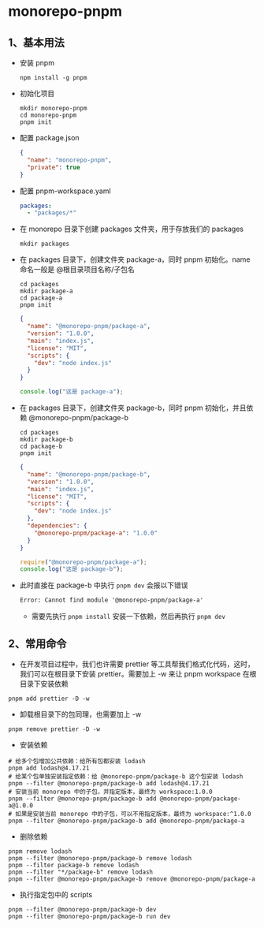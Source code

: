 # monorepo-pnpm

## 1、基本用法

- 安装 pnpm

  ```shell
  npm install -g pnpm
  ```

- 初始化项目

  ```shell
  mkdir monorepo-pnpm
  cd monorepo-pnpm
  pnpm init
  ```

- 配置 package.json

  ```json
  {
    "name": "monorepo-pnpm",
    "private": true
  }
  ```

- 配置 pnpm-workspace.yaml

  ```yaml
  packages:
    - "packages/*"
  ```

- 在 monorepo 目录下创建 packages 文件夹，用于存放我们的 packages

  ```shell
  mkdir packages
  ```

- 在 packages 目录下，创建文件夹 package-a，同时 pnpm 初始化。name 命名一般是 @根目录项目名称/子包名

  ```shell
  cd packages
  mkdir package-a
  cd package-a
  pnpm init
  ```

  ```json
  {
    "name": "@monorepo-pnpm/package-a",
    "version": "1.0.0",
    "main": "index.js",
    "license": "MIT",
    "scripts": {
      "dev": "node index.js"
    }
  }
  ```

  ```js
  console.log("这是 package-a");
  ```

- 在 packages 目录下，创建文件夹 package-b，同时 pnpm 初始化，并且依赖 @monorepo-pnpm/package-b

  ```shell
  cd packages
  mkdir package-b
  cd package-b
  pnpm init
  ```

  ```json
  {
    "name": "@monorepo-pnpm/package-b",
    "version": "1.0.0",
    "main": "index.js",
    "license": "MIT",
    "scripts": {
      "dev": "node index.js"
    },
    "dependencies": {
      "@monorepo-pnpm/package-a": "1.0.0"
    }
  }
  ```

  ```js
  require("@monorepo-pnpm/package-a");
  console.log("这是 package-b");
  ```

- 此时直接在 package-b 中执行 `pnpm dev` 会报以下错误

  ```txt
  Error: Cannot find module '@monorepo-pnpm/package-a'
  ```

  - 需要先执行 `pnpm install` 安装一下依赖，然后再执行 `pnpm dev`

## 2、常用命令

- 在开发项目过程中，我们也许需要 prettier 等工具帮我们格式化代码，这时，我们可以在根目录下安装 prettier。需要加上 -w 来让 pnpm workspace 在根目录下安装依赖

```shell
pnpm add prettier -D -w
```

- 卸载根目录下的包同理，也需要加上 -w

```shell
pnpm remove prettier -D -w
```

- 安装依赖

```shell
# 给多个包增加公共依赖：给所有包都安装 lodash
pnpm add lodash@4.17.21
# 给某个包单独安装指定依赖：给 @monorepo-pnpm/package-b 这个包安装 lodash
pnpm --filter @monorepo-pnpm/package-b add lodash@4.17.21
# 安装当前 monorepo 中的子包，并指定版本，最终为 workspace:1.0.0
pnpm --filter @monorepo-pnpm/package-b add @monorepo-pnpm/package-a@1.0.0
# 如果是安装当前 monorepo 中的子包，可以不用指定版本，最终为 workspace:^1.0.0
pnpm --filter @monorepo-pnpm/package-b add @monorepo-pnpm/package-a
```

- 删除依赖

```shell
pnpm remove lodash
pnpm --filter @monorepo-pnpm/package-b remove lodash
pnpm --filter package-b remove lodash
pnpm --filter "*/package-b" remove lodash
pnpm --filter @monorepo-pnpm/package-b remove @monorepo-pnpm/package-a
```

- 执行指定包中的 scripts

```shell
pnpm --filter @monorepo-pnpm/package-b dev
pnpm --filter @monorepo-pnpm/package-b run dev
```
